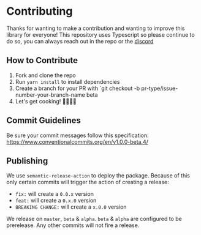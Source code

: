 # Contributing

Thanks for wanting to make a contribution and wanting to improve this library for everyone! This repository uses Typescript so please continue to do so, you can always reach out in the repo or the [discord](https://pmnd.rs/discord)

## How to Contribute

1.  Fork and clone the repo
2.  Run `yarn install` to install dependencies
3.  Create a branch for your PR with `git checkout -b pr-type/issue-number-your-branch-name beta
4.  Let's get cooking! 👨🏻‍🍳🥓

## Commit Guidelines

Be sure your commit messages follow this specification: https://www.conventionalcommits.org/en/v1.0.0-beta.4/

## Publishing

We use `semantic-release-action` to deploy the package. Because of this only certain commits will trigger the action of creating a release:

- `fix:` will create a `0.0.x` version
- `feat:` will create a `0.x.0` version
- `BREAKING CHANGE:` will create a `x.0.0` version

We release on `master`, `beta` & `alpha`. `beta` & `alpha` are configured to be prerelease. Any other commits will not fire a release.
